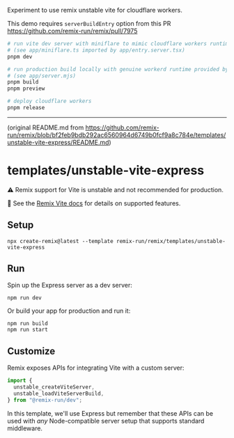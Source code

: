 Experiment to use remix unstable vite for cloudflare workers.

This demo requires `serverBuildEntry` option from this PR https://github.com/remix-run/remix/pull/7975

```sh
# run vite dev server with miniflare to mimic cloudflare workers runtime
# (see app/miniflare.ts imported by app/entry.server.tsx)
pnpm dev

# run production build locally with genuine workerd runtime provided by wrangler dev
# (see app/server.mjs)
pnpm build
pnpm preview

# deploy cloudflare workers
pnpm release
```

---

(original README.md from https://github.com/remix-run/remix/blob/bf2feb9bdb292ac6560964d6749b0fcf9a8c784e/templates/unstable-vite-express/README.md)

# templates/unstable-vite-express

⚠️ Remix support for Vite is unstable and not recommended for production.

📖 See the [Remix Vite docs][remix-vite-docs] for details on supported features.

## Setup

```shellscript
npx create-remix@latest --template remix-run/remix/templates/unstable-vite-express
```

## Run

Spin up the Express server as a dev server:

```shellscript
npm run dev
```

Or build your app for production and run it:

```shellscript
npm run build
npm run start
```

## Customize

Remix exposes APIs for integrating Vite with a custom server:

```ts
import {
  unstable_createViteServer,
  unstable_loadViteServerBuild,
} from "@remix-run/dev";
```

In this template, we'll use Express but remember that these APIs can be used with _any_ Node-compatible server setup that supports standard middleware.

[remix-vite-docs]: https://remix.run/docs/en/main/future/vite
